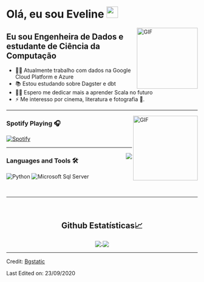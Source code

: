 # Olá, eu sou Eveline <img width="30px" src="https://media.tenor.com/images/3b388fe03da271d2674faf85eb7c3fcd/tenor.gif" />

<img align="right" alt="GIF" height="160px" src="https://media.giphy.com/media/du3J3cXyzhj75IOgvA/giphy.gif" />

## Eu sou Engenheira de Dados e estudante de Ciência da Computação

- 👨‍💻 Atualmente trabalho com dados na Google Cloud Platform e Azure
- 📚 Estou estudando sobre Dagster e dbt
- 💪🏼 Espero me dedicar mais a aprender Scala no futuro
- ⚡ Me interesso por cinema, literatura e fotografia 📸.

---

<img align="right" alt="GIF" height="170px" src="https://media.giphy.com/media/J5B1Y8QZnzXXbLQIBu/giphy.gif" />

### Spotify Playing 🎧

[![Spotify](https://novatorem.bgstatic.vercel.app/api/spotify)](https://open.spotify.com/user/bichokrulla)

---

<img align="right" src="http://estruyf-github.azurewebsites.net/api/VisitorHit?user=Bgstatic&repo=Bgstatic&countColorcountColor&countColor=%237B1E7B"/>



### Languages and Tools 🛠 

![Python](http://img.shields.io/badge/-Python-3776AB?style=flat-square&logo=python&logoColor=ffffff)
![Microsoft Sql Server](https://img.shields.io/badge/-Sql%20Server-CC2927?style=flat-square&logo=microsoft-sql-server&logoColor=ffffff)


<br/>

---

<br/>

  <h2 align="center"> Github Estatísticas📈 </h2>
  
  <div align="center"> 
     <a href="">
      <img align="center" src="https://github-readme-stats-sigma-five.vercel.app/api?username=evelinemg&show_icons=true&include_all_commits=true&count_private=true&theme=react&line_height=40" />
    </a>
    <a href="">
      <img align="center" src="https://github-readme-stats.vercel.app/api/top-langs/?username=evelinemg&theme=react&line_height=40&hide=css"/>
    </a>
</div

<br/>


----
Credit: [Bgstatic](https://github.com/Bgstatic)

Last Edited on: 23/09/2020

